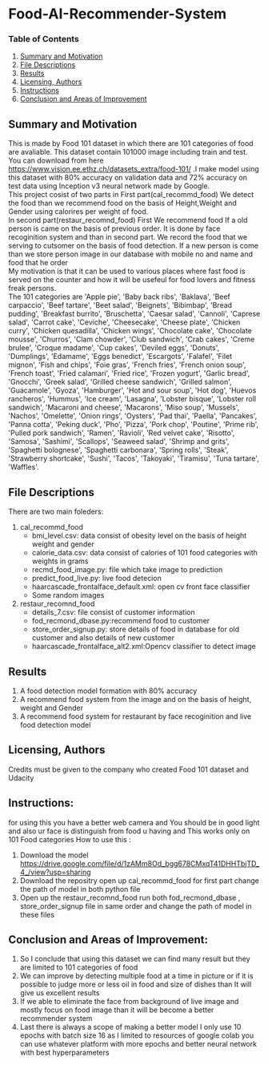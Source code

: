 # Food-AI-Recommender-System
### Table of Contents

1. [Summary and Motivation](#installation)
2. [File Descriptions](#files)
3. [Results](#results)
4. [Licensing, Authors](#licensing)
5. [Instructions](#instructions)
6. [Conclusion and Areas of Improvement](#conclusion)

## Summary and Motivation <a name="installation"></a>
This is made by Food 101 dataset in which there are 101 categories of food are avaliable. This dataset contain 101000 image including train and test. You can download from here https://www.vision.ee.ethz.ch/datasets_extra/food-101/ .I make model using this dataset with 80% accuracy on validation data and 72% accuracy on test data  using Inception v3 neural network made by Google.</br>
 This project cosist of two parts in First part(cal_recommd_food) We detect the food than we recommend food on the basis of Height,Weight and Gender using calorires per weight of food.</br>
 In second part(restaur_recomnd_food) First We recommend food If a old person is came on the basis of previous order. It is done by face recoginition system and than in second part. We record the food that we serving to cutsomer on the basis of food detection. If a new person is come than we store person image in our database with mobile no and name and food that he order</br>
My motivation is that it can be used to various places where fast food is served on the counter and how it will be usefeul for food lovers and fitness freak persons.</br>
 The 101 categories are 'Apple pie', 'Baby back ribs', 'Baklava', 'Beef carpaccio', 'Beef tartare', 'Beet salad', 'Beignets', 'Bibimbap', 'Bread pudding', 'Breakfast burrito', 'Bruschetta', 'Caesar salad', 'Cannoli', 'Caprese salad', 'Carrot cake', 'Ceviche', 'Cheesecake', 'Cheese plate', 'Chicken curry', 'Chicken quesadilla', 'Chicken wings', 'Chocolate cake', 'Chocolate mousse', 'Churros', 'Clam chowder', 'Club sandwich', 'Crab cakes', 'Creme brulee', 'Croque madame', 'Cup cakes', 'Deviled eggs', 'Donuts', 'Dumplings', 'Edamame', 'Eggs benedict', 'Escargots', 'Falafel', 'Filet mignon', 'Fish and chips', 'Foie gras', 'French fries', 'French onion soup', 'French toast', 'Fried calamari', 'Fried rice', 'Frozen yogurt', 'Garlic bread', 'Gnocchi', 'Greek salad', 'Grilled cheese sandwich', 'Grilled salmon', 'Guacamole', 'Gyoza', 'Hamburger', 'Hot and sour soup', 'Hot dog', 'Huevos rancheros', 'Hummus', 'Ice cream', 'Lasagna', 'Lobster bisque', 'Lobster roll sandwich', 'Macaroni and cheese', 'Macarons', 'Miso soup', 'Mussels', 'Nachos', 'Omelette', 'Onion rings', 'Oysters', 'Pad thai', 'Paella', 'Pancakes', 'Panna cotta', 'Peking duck', 'Pho', 'Pizza', 'Pork chop', 'Poutine', 'Prime rib', 'Pulled pork sandwich', 'Ramen', 'Ravioli', 'Red velvet cake', 'Risotto', 'Samosa', 'Sashimi', 'Scallops', 'Seaweed salad', 'Shrimp and grits', 'Spaghetti bolognese', 'Spaghetti carbonara', 'Spring rolls', 'Steak', 'Strawberry shortcake', 'Sushi', 'Tacos', 'Takoyaki', 'Tiramisu', 'Tuna tartare', 'Waffles'.
## File Descriptions <a name="files"></a>

There are two main foleders:
1. cal_recommd_food
    - bmi_level.csv: data consist of obesity level  on the basis of height weight and gender
    - calorie_data.csv: data consist of calories of 101 food categories with weights in grams
    - recmd_food_image.py: file which take image to prediction
    - predict_food_live.py: live food detecion
    - haarcascade_frontalface_default.xml: open cv front face classifier
    - Some random images
2. restaur_recomnd_food
    - details_7.csv: file consist of customer information
    - fod_recmond_dbase.py:recommend food to customer
    - store_order_signup.py: store details of food in  database for old customer and also details of new customer
    - haarcascade_frontalface_alt2.xml:Opencv classifier to detect image

## Results<a name="results"></a>

1. A food detection model formation with 80% accuracy
2. A recommend food system from the image and on the basis of height, weight and Gender
3. A recommend food system for restaurant by face recoginition and live food detection model


## Licensing, Authors<a name="licensing"></a>

Credits must be given to the company who created Food 101 dataset and Udacity
## Instructions:<a name="instructions"></a>
for using this you have a better web camera and You should be in good light and also ur face is distinguish from food u having and This works only on 101 Food categories
How to use this :
1. Download the model https://drive.google.com/file/d/1zAMm8Od_bgg678CMxqT41DHHTbjTD_4_/view?usp=sharing 
2. Download the repositry open up cal_recommd_food for first part change the path of model in both python file
3. Open up the restaur_recomnd_food run both fod_recmond_dbase , store_order_signup file in same order and change the path of model in these  files
## Conclusion and Areas of Improvement:<a name="conclusion"></a>
1. So I conclude that using this dataset we can find many result but they are limited to 101 categories of food
2. We can improve by detecting multiple food at a time in picture or if it is possible to judge more or less oil in food and size of dishes than It will give us excellent results
3. If we able to eliminate the face from background of live image and mostly focus on food image than it will be become a better recommender system
4. Last there is always a scope of making a better model I only use 10 epochs with batch size 16 as  I limited to resources of google colab you can use whatever platform with more epochs and better neural network with best hyperparameters  


